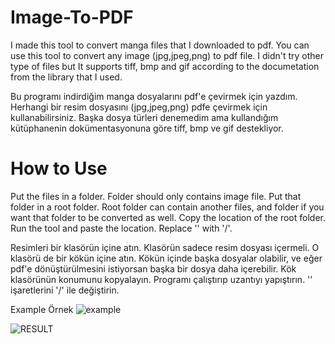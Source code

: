 # Image-To-PDF

I made this tool to convert manga files that I downloaded to pdf. You can use this tool to convert any image (jpg,jpeg,png) to pdf file. I didn't try other type of files but It supports tiff, bmp and gif according to the documetation from the library that I used.

Bu programı indirdiğim manga dosyalarını pdf'e çevirmek için yazdım. Herhangi bir resim dosyasını (jpg,jpeg,png) pdfe çevirmek için kullanabilirsiniz. Başka dosya türleri denemedim ama kullandığım kütüphanenin dokümentasyonuna göre tiff, bmp ve gif destekliyor. 

# How to Use

Put the files in a folder. Folder should only contains image file. Put that folder in a root folder. Root folder can contain another files, and folder if you want that folder to be converted as well. Copy the location of the root folder. Run the tool and paste the location. Replace '\' with '/'.

Resimleri bir klasörün içine atın. Klasörün sadece resim dosyası içermeli. 
O klasörü de bir kökün içine atın. Kökün içinde başka dosyalar olabilir, ve eğer pdf'e dönüştürülmesini istiyorsan başka bir dosya daha içerebilir.
Kök klasörünün konumunu kopyalayın. Programı çalıştırıp uzantıyı yapıştırın. '\' işaretlerini '/' ile değiştirin. 


Example
Örnek
![example](https://i.imgur.com/E4clUf0.png)

![RESULT](https://i.imgur.com/lvsfmqy.png)
